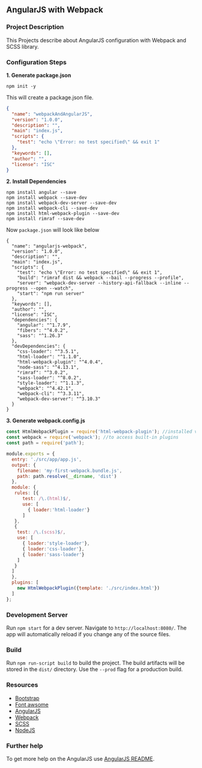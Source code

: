 ## AngularJS with Webpack 



### Project Description

This Projects describe about AngularJS configuration with Webpack and SCSS library.


### Configuration Steps

**1. Generate package.json**  
```
npm init -y
```
This will create a package.json file.
```json
{
  "name": "webpackAndAngularJS",
  "version": "1.0.0",
  "description": "",
  "main": "index.js",
  "scripts": {
    "test": "echo \"Error: no test specified\" && exit 1"
  },
  "keywords": [],
  "author": "",
  "license": "ISC"
}
```

**2. Install Dependencies**  
```
npm install angular --save
npm install webpack --save-dev
npm install webpack-dev-server --save-dev
npm install webpack-cli --save-dev
npm install html-webpack-plugin --save-dev
npm install rimraf --save-dev
```
Now `package.json` will look like below
```
{
  "name": "angularjs-webpack",
  "version": "1.0.0",
  "description": "",
  "main": "index.js",
  "scripts": {
    "test": "echo \"Error: no test specified\" && exit 1",
    "build": "rimraf dist && webpack --bail --progress --profile",
    "server": "webpack-dev-server --history-api-fallback --inline --progress --open --watch",
    "start": "npm run server"
  },
  "keywords": [],
  "author": "",
  "license": "ISC",
  "dependencies": {
    "angular": "^1.7.9",
    "fibers": "^4.0.2",
    "sass": "^1.26.3"
  },
  "devDependencies": {
    "css-loader": "^3.5.1",
    "html-loader": "^1.1.0",
    "html-webpack-plugin": "^4.0.4",
    "node-sass": "^4.13.1",
    "rimraf": "^3.0.2",
    "sass-loader": "^8.0.2",
    "style-loader": "^1.1.3",
    "webpack": "^4.42.1",
    "webpack-cli": "^3.3.11",
    "webpack-dev-server": "^3.10.3"
  }
}
```
**3. Generate webpack.config.js**

```javascript
const HtmlWebpackPlugin = require('html-webpack-plugin'); //installed via npm
const webpack = require('webpack'); //to access built-in plugins
const path = require('path');

module.exports = {
  entry: './src/app/app.js',
  output: {
    filename: 'my-first-webpack.bundle.js',
    path: path.resolve(__dirname, 'dist')
  },
  module: {
   rules: [{ 
      test: /\.(html)$/, 
      use: [
        { loader:'html-loader'}
      ]
   },
   { 
    test: /\.(scss)$/, 
    use: [
      { loader:'style-loader'},
      { loader:'css-loader'},
      { loader:'sass-loader'}
    ]
   }
  ]
  },
  plugins: [
    new HtmlWebpackPlugin({template: './src/index.html'})
  ]
};
```

### Development Server

Run `npm start` for a dev server. Navigate to `http://localhost:8080/`. The app will automatically reload if you change any of the source files.

### Build

Run `npm run-script build` to build the project. The build artifacts will be stored in the `dist/` directory. Use the `--prod` flag for a production build.


### Resources

*   [Bootstrap](https://getbootstrap.com/)
*   [Font awsome](http://fontawesome.io/)
*   [AngularJS](https://angularjs.org/)
*   [Webpack](https://webpack.js.org/)
*   [SCSS](https://sass-lang.com/)
*   [NodeJS](https://nodejs.org/en/)


### Further help

To get more help on the AngularJS use [AngularJS README](https://github.com/angular/angular.js/blob/master/README.md).

